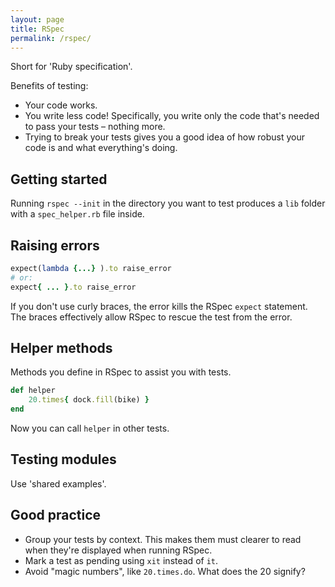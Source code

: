```yaml
---
layout: page
title: RSpec
permalink: /rspec/
---
```


Short for 'Ruby specification'.

Benefits of testing:

* Your code works.
* You write less code! Specifically, you write only the code that's needed to pass your tests – nothing more.
* Trying to break your tests gives you a good idea of how robust your code is and what everything's doing.

## Getting started

Running ```rspec --init``` in the directory you want to test produces a ```lib``` folder with a ```spec_helper.rb``` file inside.

## Raising errors

```ruby
expect(lambda {...} ).to raise_error
# or:
expect{ ... }.to raise_error
```

If you don't use curly braces, the error kills the RSpec ```expect``` statement. The braces effectively allow RSpec to rescue the test from the error.

## Helper methods

Methods you define in RSpec to assist you with tests.

```ruby
def helper
	20.times{ dock.fill(bike) }
end
```

Now you can call ```helper``` in other tests.

## Testing modules

Use 'shared examples'.

## Good practice

* Group your tests by context. This makes them must clearer to read when they're displayed when running RSpec.
* Mark a test as pending using ```xit``` instead of ```it```.
* Avoid "magic numbers", like ```20.times.do```. What does the 20 signify?
